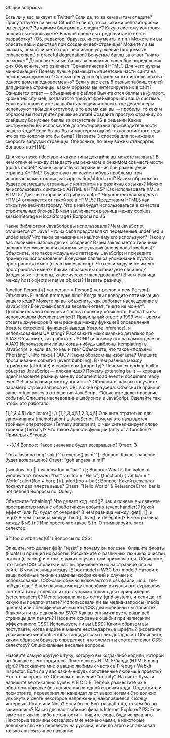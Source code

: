 Общие вопросы:

Есть ли у вас аккаунт в Twitter?
Если да, то за кем вы там следите?
Присутствуете ли вы на Github?
Если да, то за какими репозиториями вы следите?
За какими блогами вы следите?
Какую систему контроля версий вы используете?
В какой среде вы предпочитаете вести разработку? (OS, редактор, браузер, инструменты и т.п.)
Можете ли вы описать ваши действия при создании веб-страницы?
Можете ли вы сказать, чем отличается прогрессивное улучшение (progressive enhancement) и graceful degredation?
Бонусные баллы за ответ “никто не может”
Дополнительные баллы за описание способов определения фич
Объясните, что означает “Семантический HTML”.
Для чего нужны минификации?
Почему лучше размещать клиентские части сайта на нескольких доменах?
Сколько ресурсов браузер может использовать с одного домена одновременно?
Если у вас есть 8 разных таблиц стилей для дизайна страницы, каким образом вы интегрируете их в сайт?
Ожидается ответ — объединение файлов
Вычитаются баллы за @import, кроме тех случаев, когда этого требует фреймворк или ваша система.
Если вы попали в уже разрабатывающийся проект, где девелоперы используют табы для отступов, в то время как вы — пробелы, то каким образом вы поступите?
решение :retab!
Создайте простую страницу со слайдшоу
Бонусные баллы за отсутствие JS в решении
Какие инструменты вы используете для тестирования производительности вашего кода?
Если бы вы были мастером одной технологии этого года, что за технология это бы была?
Назовите 3 способа для понижения скорости загрузки страницы.
Объясните, почему важны стандарты.
Вопросы по HTML:

Для чего нужен doctype и какие типы доктайпа вы можете назвать?
В чем отличие между стандартным режимом и режимом совместимости (quirks mode)?
Какие существуют ограничения при размещении страниц XHTML?
Существуют ли какие-нибудь проблемы при использовании страниц как application/xhtml+xml?
Каким образом вы будете размещать страницы с контентом на различных языках?
Можно ли использовать синтаксис XHTML в HTML5? Как использовать XML в HTML5?
Для чего хороши аттрибуты data-?
Чем контентная модель в HTML4 отличается от такой же в HTML5?
Представим HTML5 как открытую веб-платформу. Что в ней будет использоваться в качестве строительных блоков?
В чем заключается разница между cookies, sessionStorage и localStorage?
Вопросы по JS

Какие библиотеки JavaScript вы использовали?
Чем JavaScript отличается от Java?
Что из себя представляют переменные undefined и undeclared?
Что такое замыкание и как/почему его используют?
Какой у вас любимый шаблон для их создания?
В чем заключается типичный вариант использования анонимных функций (anonymous functions)?
Объясните, что такое модульные паттерны JavaScript и приведите пример их использования.
Бонусные баллы за упоминание пустого пространства имен (clean namespacing).
Что если модули не имеют пространства имен??
Каким образом вы организуете свой код? (модульные паттерны, классическое наследование?)
В чем разница между host objects и native objects?
Назвать разницу:

function Person(){}
var person = Person()
var person = new Person()
Объяснить Function.prototype.bind?
Когда вы проводите оптимизацию вашего кода?
Можете ли вы объяснить, как работает наследование в JavaScript?
Бонусный балл за веселый ответ: “никто не может”.
Дополнительный бонусный балл за попытку объяснить.
Когда бы вы использовали document.write()?
Правильный ответ: в 1999-ом – время отсеять джуниоров
В чем разница между функцией определения (feature detection), функцией вывода (feature inference), и использованием UA string?
Расскажите максимально детально про AJAX
Объясните, как работает JSONP (и почему это на самом деле не AJAX)
Использовали ли вы когда-нибудь шаблоны (templating) в JavaScript, и если да, то как и где?
Объясните, что такое «подъем» (“hoisting”).
Что такое FOUC? Каким образом вы избегаете?
Опишите просачивание события (event bubbling).
В чем разница между атрибутом (attribute) и свойством (property)?
Почему extending built в объектах JavaScript — плохая идея?
Почему extending built — хорошая идея?
Назовите разницу между document load event и document ready event?
В чем разница между == и ===?
Объясните, как вы получаете параметр строки запроса из URL в окне браузера.
Объясните принцип same-origin policy в отношении JavaScript.
Объясните делегирование событий.
Опишите наследование шаблонов в JavaScript.
Сделайте так, чтобы это работало: 

[1,2,3,4,5].duplicator(); // [1,2,3,4,5,1,2,3,4,5]
Опишите стратегию для запоминания (memoization) в JavaScript.
Почему это называется тройным оператором (Ternary statement), о чем сигнализирует слово тройной (Ternary)?
Что такое арность функции (arity of a function)?
Примеры JS-кода:


~~3.14
Вопрос: Какое значение будет возвращено?
Ответ: 3

"i'm a lasagna hog".split("").reverse().join("");
Вопрос: Какое значение будет возвращено?
Ответ: “goh angasal a m’i”

( window.foo || ( window.foo = "bar" ) );
Вопрос: What is the value of window.foo?
Answer: “bar”
var foo = "Hello";
(function() { 
  var bar = " World"; 
  alert(foo + bar); 
})(); 
alert(foo + bar);
Вопрос: Какой результат покажут два алерта выше?
Ответ: ”Hello World” & ReferenceError: bar is not defined
Вопросы по jQuery:

Объясните “chaining”.
Что делает код .end()?
Как и почему вы свяжете пространство имен с обработчиком события (event handler)?
Какой эффект (или fx) будет от очереди?
В чем разница между .get(), [], и .eq()?
В чем разница между .bind(), .live(), и.delegate()?
В чем разница между $ и$.fn? Или просто что такое $.fn.
Оптимизируйте этот селектор:

$(".foo div#bar:eq(0)")
Вопросы по CSS:

Опишите, что делает файл “reset” и почему он полезен.
Опишите флоаты (Floats) и принцип их работы.
Расскажите о различных техниках очистки потока (clearing) и о том, в каких случаях они применяются.
Объясните, что такое CSS спрайты и как вы применяете их на странице или на сайте.
В чем разница между IE box model и W3C box model?
Назовите ваши любимые техники замены изображений и случаи их использования.
CSS-хаки обычно включаются в css файли, или.. где-нибудь еще?
В чем разница между способами визуального скрывания контента (и как сделать их доступными только для скринридеров (screenreaders))?
Использовали ли вы сетку (grid system), и если да, то какую вы предпочитаете?
Использовали ли вы медиа-запросы (media queries) или специфические макеты/CSS для мобильных устройств?
Знакомы ли вы с дизайном SVG?
Как вы оптимизируете ваши веб-страницы для печати?
Назовите основные ошибки при написании эффективного CSS?
Используете ли вы LESS?
Каким образом вы поступаете, когда видите в макете нестандартные шрифты? (избегайте упоминания webfonts чтобы кандидат сам о них догадался)
Объясните, каким образом браузер определяет, что элементы соответствуют CSS-селектору?
Опциональные веселые вопросы:

Назовите самую крутую штуку, которую вы когда-либо кодили, которой вы больше всего гордитесь.
Знаете ли вы HTML5-банду (HTML5 gang sign)?
Расскажите мне о ваших любимых частях в Firebug / Webkit Inspector.
Если ли у вас какие-нибудь собственные любимые проекты? Что это за проекты?
Объясните значение “cornify”.
На листе бумаги напишите вертикально буквы A B C D E. Теперь разместите их в обратном порядке без написания ни одной строчки кода.
Подождите и посмотрите, перевернет ли кандидат лист вверх ногами
Это должно улыбнуть и снять некоторое напряжение, накопившееся к концу интервью.
Pirate или Ninja?
Если бы не Веб-разработка, то чем бы вы занимались?
Какая для вас любимая фича в Internet Explorer?
PS: Если заметите какие-либо неточности — пишите сюда, буду исправлять. Некоторые термины оказались мне незнакомыми, а некоторые довольно сложно перевести на русский, если до этого использовал только англоязычное название

